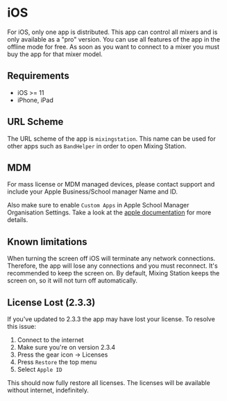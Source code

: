 # iOS

For iOS, only one app is distributed. This app can control all mixers and is only available as a "pro" version.
You can use all features of the app in the offline mode for free.
As soon as you want to connect to a mixer you must buy the app for that mixer model.

## Requirements

- iOS >= 11
- iPhone, iPad

## URL Scheme

The URL scheme of the app is `mixingstation`. This name can be used for other apps such as `BandHelper` in order to open
Mixing Station.

## MDM
For mass license or MDM managed devices, please contact support and include your Apple Business/School manager Name and ID.

Also make sure to enable `Custom Apps` in Apple School Manager Organisation Settings.
Take a look at the [apple documentation](https://support.apple.com/guide/apple-school-manager/learn-about-custom-apps-axm58ba3112a/web) for
more details.


## Known limitations

When turning the screen off iOS will terminate any network connections. Therefore, the app will lose any connections and
you must reconnect.
It's recommended to keep the screen on. By default, Mixing Station keeps the screen on, so it will not turn off
automatically.


## License Lost (2.3.3)

If you've updated to 2.3.3 the app may have lost your license. To resolve this issue:

1) Connect to the internet
2) Make sure you're on version 2.3.4
3) Press the gear icon -> Licenses
4) Press `Restore` the top menu
5) Select `Apple ID`

This should now fully restore all licenses. The licenses will be available without internet, indefinitely.
